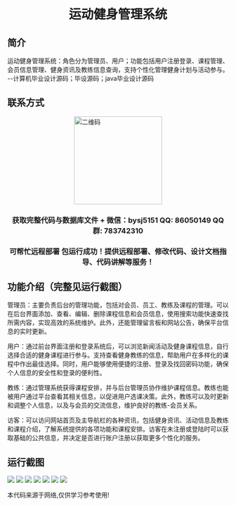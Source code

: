 <p><h1 align="center">运动健身管理系统</h1></p>

## 简介
运动健身管理系统：角色分为管理员、用户；功能包括用户注册登录、课程管理、会员信息管理、健身资讯及教练信息查询，支持个性化管理健身计划与活动参与。    --计算机毕业设计源码；毕设源码；java毕业设计源码


## 联系方式
<img src="https://bs-1329754181.cos.ap-shanghai.myqcloud.com/wx.jpg" alt="二维码" style="display: block; margin: 0 auto;" width="200px">
<p><h3 align="center">获取完整代码与数据库文件 + 微信：bysj5151 QQ: 86050149 QQ群: 783742310</h3></p>
<p><h3 align="center">可帮忙远程部署 包运行成功！提供远程部署、修改代码、设计文档指导、代码讲解等服务！</h3></p>

## 功能介绍（完整见运行截图）
管理员：主要负责后台的管理功能，包括对会员、员工、教练及课程的管理。可以在后台界面添加、查看、编辑、删除课程信息和会员信息，使用搜索功能快速查找所需内容，实现高效的系统维护。此外，还能管理留言板和网站公告，确保平台信息的实时更新。

用户：通过前台界面注册和登录系统后，可以浏览新闻活动及健身课程信息，自行选择合适的健身课程进行参与。支持查看健身教练的信息，帮助用户在多样化的课程中作出最佳选择。同时，用户能够使用便捷的注册、登录及找回密码功能，确保个人信息的安全性和登录的便利性。

教练：通过管理系统获得课程安排，并与后台管理员协作维护课程信息。教练也能被用户通过平台查看其相关信息，以促进用户选课决策。此外，教练可以及时更新和调整个人信息，以及与会员的交流信息，维护良好的教练-会员关系。

访客：可以访问网站首页及主导航栏的各种资讯，包括健身资讯、活动信息及教练和课程介绍，了解系统提供的各项功能和课程安排。访客在未注册或登陆时可以获取基础的公共信息，并决定是否进行账户注册以获取更多个性化的服务。


## 运行截图
![](imgs/588112-20220717102315508-2004419008.png)
![](imgs/588112-20220717102322955-201316645.png)
![](imgs/588112-20220717102327690-1496304473.png)
![](imgs/588112-20220717102331891-61332794.png)
![](imgs/588112-20220717102335580-1029755300.png)
![](imgs/588112-20220717102339289-930965685.png)
![](imgs/588112-20220717102342751-7739750.png)

<p>本代码来源于网络,仅供学习参考使用!</p>
